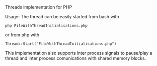 Threads implementation for PHP

Usage:
The thread can be easily started from bash with 

    php FileWithThreadInitialisations.php 

or from php with

    Thread::Start("FileWithThreadInitialisations.php")

This implementation also supports inter process signals to pause/play a thread and inter process comunications with shared memory blocks.